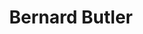 ---
title: "Bernard Butler"
summary: "Bernard Joseph Butler is a British musician, songwriter and record producer. He is best known as the first guitarist with Suede, until his departure in 1994. He has been hailed by some critics as the greatest guitarist of his generation; BBC journalist Mark Savage called him \"one of Britain's most original and influential guitarists\". He was voted the 24th greatest guitarist of the last 30 years in a national 2010 BBC poll and is often seen performing with a 1961 cherry red Gibson ES-355 TD SV with a Bigsby vibrato tailpiece."
image: "bernard-butler.jpg"
apple_music_artist_url: "https://music.apple.com/gb/artist/bernard-butler/893681"
wikipedia_url: "https://en.wikipedia.org/wiki/Bernard_Butler"
---